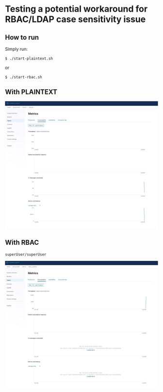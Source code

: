 # Testing a potential workaround for RBAC/LDAP case sensitivity issue



## How to run

Simply run:

```
$ ./start-plaintext.sh
```

or

```
$ ./start-rbac.sh
```

## With PLAINTEXT

![Plaintext](plaintext.jpg)

## With RBAC

`superUser/superUser`

![RBAC](rbac.jpg)